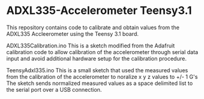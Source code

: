 ADXL335-Accelerometer Teensy3.1
=================================

This repository contains code to calibrate and obtain values from the ADXL335 Accleerometer using the Teensy 3.1 board. 


ADXL335Calibration.ino
This is a sketch modified from the Adafruit calibration code to allow calibration of the accelerometer through serial data input and avoid additional hardware setup for the calibration procedure.


TeensyAdxl335.ino
This is a small sketch that used the measured values from the calibration of the accelerometer 
to noralize x y z values to +/- 1 G's 
The sketch sends normalized measured values as a space delimited list to the serial port over a USB connection.

